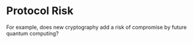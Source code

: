 # Protocol Risk

For example, does new cryptography add a risk of compromise by future quantum computing?
